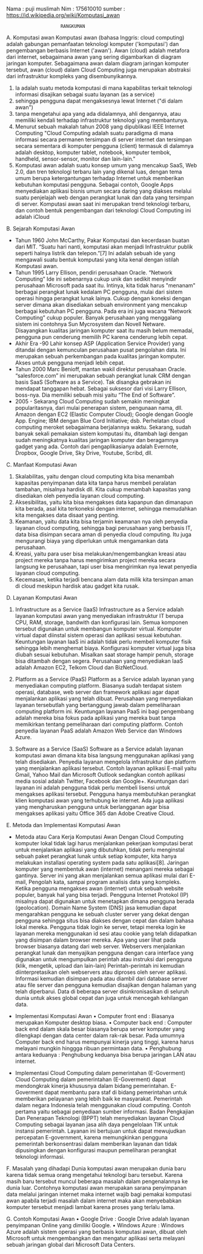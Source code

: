 Nama : puji muslimah
Nim : 175610010
sumber : https://id.wikipedia.org/wiki/Komputasi_awan

                        RANGKUMAN

A.	Komputasi awan
Komputasi awan (bahasa Inggris: cloud computing) adalah gabungan pemanfaatan teknologi komputer ('komputasi') dan pengembangan berbasis Internet ('awan'). Awan (cloud) adalah metafora dari internet, sebagaimana awan yang sering digambarkan di diagram jaringan komputer. Sebagaimana awan dalam diagram jaringan komputer tersebut, awan (cloud) dalam Cloud Computing juga merupakan abstraksi dari infrastruktur kompleks yang disembunyikannya.
1.	 Ia adalah suatu metoda komputasi di mana kapabilitas terkait teknologi informasi disajikan sebagai suatu layanan (as a service)
2.	sehingga pengguna dapat mengaksesnya lewat Internet ("di dalam awan")
3.	tanpa mengetahui apa yang ada didalamnya, ahli dengannya, atau memiliki kendali terhadap infrastruktur teknologi yang membantunya.
4.	Menurut sebuah makalah tahun 2008 yang dipublikasi IEEE Internet Computing "Cloud Computing adalah suatu paradigma di mana informasi secara permanen tersimpan di server internet dan tersimpan secara sementara di komputer pengguna (client) termasuk di dalamnya adalah desktop, komputer tablet, notebook, komputer tembok, handheld, sensor-sensor, monitor dan lain-lain."
5.	Komputasi awan adalah suatu konsep umum yang mencakup SaaS, Web 2.0, dan tren teknologi terbaru lain yang dikenal luas, dengan tema umum berupa ketergantungan terhadap Internet untuk memberikan kebutuhan komputasi pengguna. Sebagai contoh, Google Apps menyediakan aplikasi bisnis umum secara daring yang diakses melalui suatu penjelajah web dengan perangkat lunak dan data yang tersimpan di server. Komputasi awan saat ini merupakan trend teknologi terbaru, dan contoh bentuk pengembangan dari teknologi Cloud Computing ini adalah iCloud


B.	Sejarah Komputasi Awan 
-	Tahun 1960
John McCarthy, Pakar Komputasi dan kecerdasan buatan dari MIT. “Suatu hari nanti, komputasi akan menjadi Infrastruktur publik seperti halnya listrik dan telepon.”[7] Ini adalah sebuah ide yang mengawali suatu bentuk komputasi yang kita kenal dengan istilah Komputasi awan. 
-	Tahun 1995
Larry Ellison, pendiri perusahaan Oracle. “Network Computing” Ide ini sebenarnya cukup unik dan sedikit menyindir perusahaan Microsoft pada saat itu. Intinya, kita tidak harus "menanam" berbagai perangkat lunak kedalam PC pengguna, mulai dari sistem operasi hingga perangkat lunak lainya. Cukup dengan koneksi dengan server dimana akan disediakan sebuah environment yang mencakup berbagai kebutuhan PC pengguna. Pada era ini juga wacana “Network Computing” cukup populer. Banyak perusahaan yang menggalang sistem ini contohnya Sun Mycrosystem dan Novell Netware. Disayangkan kualitas jaringan komputer saat itu masih belum memadai, pengguna pun cenderung memilih PC karena cenderung lebih cepat. 
-	Akhir Era -90
Lahir konsep ASP (Application Service Provider) yang ditandai dengan kemunculan perusahaan pusat pengolahan data. Ini merupakan sebuah perkembangan pada kualitas jaringan komputer. Akses untuk pengguna menjadi lebih cepat. 
-	Tahun 2000
Marc Benioff, mantan wakil direktur perusahaan Oracle. “salesforce.com” ini merupakan sebuah perangkat lunak CRM dengan basis SaaS (Software as a Service). Tak disangka gebrakan ini mendapat tanggapan hebat. Sebagai suksesor dari visi Larry Ellison, boss-nya. Dia memiliki sebuah misi yaitu “The End of Software”. 
-	2005 - Sekarang
Cloud Computing sudah semakin meningkat popularitasnya, dari mulai penerapan sistem, pengunaan nama, dll. Amazon dengan EC2 (Elastic Computer Cloud); Google dengan Google App. Engine; IBM dengan Blue Cord Initiative; dsb. Perhelatan cloud computing meroket sebagaimana berjalannya waktu. Sekarang, sudah banyak sekali pemakaian sistem komputasi itu, ditambah lagi dengan sudah meningkatnya kualitas jaringan komputer dan beragamnya gadget yang ada. Contoh dari pengaplikasianya adalah Evernote, Dropbox, Google Drive, Sky Drive, Youtube, Scribd, dll.


C.	Manfaat Komputasi Awan
1.	Skalabilitas, yaitu dengan cloud computing kita bisa menambah kapasitas penyimpanan data kita tanpa harus membeli peralatan tambahan, misalnya hardisk dll. Kita cukup menambah kapasitas yang disediakan oleh penyedia layanan cloud computing.
2.	Aksesibilitas, yaitu kita bisa mengakses data kapanpun dan dimanapun kita berada, asal kita terkoneksi dengan internet, sehingga memudahkan kita mengakses data disaat yang penting.
3.	Keamanan, yaitu data kita bisa terjamin keamanan nya oleh penyedia layanan cloud computing, sehingga bagi perusahaan yang berbasis IT, data bisa disimpan secara aman di penyedia cloud computing. Itu juga mengurangi biaya yang diperlukan untuk mengamankan data perusahaan.
4.	Kreasi, yaitu para user bisa melakukan/mengembangkan kreasi atau project mereka tanpa harus mengirimkan project mereka secara langsung ke perusahaan, tapi user bisa mengirimkan nya lewat penyedia layanan cloud computing.
5.	Kecemasan, ketika terjadi bencana alam data milik kita tersimpan aman di cloud meskipun hardisk atau gadget kita rusak.


D.	Layanan Komputasi Awan
1. Infrastructure as a Service (IaaS)
Infrastructure as a Service adalah layanan komputasi awan yang menyediakan infrastruktur IT berupa CPU, RAM, storage, bandwith dan konfigurasi lain. Semua komponen tersebut digunakan untuk membangun komputer virtual. Komputer virtual dapat diinstal sistem operasi dan aplikasi sesuai kebutuhan. Keuntungan layanan IaaS ini adalah tidak perlu membeli komputer fisik sehingga lebih menghemat biaya. Konfigurasi komputer virtual juga bisa diubah sesuai kebutuhan. Misalkan saat storage hampir penuh, storage bisa ditambah dengan segera. Perusahaan yang menyediakan IaaS adalah Amazon EC2, Telkom Cloud dan BizNetCloud. 

2. Platform as a Service (PaaS)
Platform as a Service adalah layanan yang menyediakan computing platform. Biasanya sudah terdapat sistem operasi, database, web server dan framework aplikasi agar dapat menjalankan aplikasi yang telah dibuat. Perusahaan yang menyediakan layanan tersebutlah yang bertanggung jawab dalam pemeliharaan computing platform ini. Keuntungan layanan PaaS ini bagi pengembang adalah mereka bisa fokus pada aplikasi yang mereka buat tanpa memikirkan tentang pemeliharaan dari computing platform. Contoh penyedia layanan PaaS adalah Amazon Web Service dan Windows Azure. 

3. Software as a Service (SaaS)
Software as a Service adalah layanan komputasi awan dimana kita bisa langsung menggunakan aplikasi yang telah disediakan. Penyedia layanan mengelola infrastruktur dan platform yang menjalankan aplikasi tersebut. Contoh layanan aplikasi E-mail yaitu Gmail, Yahoo Mail dan Microsoft Outlook sedangkan contoh aplikasi media sosial adalah Twitter, Facebook dan Google+. Keuntungan dari layanan ini adalah pengguna tidak perlu membeli lisensi untuk mengakses aplikasi tersebut. Pengguna hanya membutuhkan perangkat klien komputasi awan yang terhubung ke internet. Ada juga aplikasi yang mengharuskan pengguna untuk berlangganan agar bisa mengakses aplikasi yaitu Office 365 dan Adobe Creative Cloud. 


E.	Metoda dan Implementasi Komputasi Awan
-	Metoda atau Cara Kerja Komputasi Awan
Dengan Cloud Computing komputer lokal tidak lagi harus menjalankan pekerjaan komputasi berat untuk menjalankan aplikasi yang dibutuhkan, tidak perlu menginstal sebuah paket perangkat lunak untuk setiap komputer, kita hanya melakukan installasi operating system pada satu aplikasi[8]. Jaringan komputer yang membentuk awan (internet) menangani mereka sebagai gantinya. Server ini yang akan menjalankan semua aplikasi mulai dari E-mail, Pengolah kata, sampai program analisis data yang kompleks. Ketika pengguna mengakses awan (internet) untuk sebuah website populer, banyak hal yang bisa terjadi. Pengguna Internet Protokol (IP) misalnya dapat digunakan untuk menetapkan dimana pengguna berada (geolocation). Domain Name System (DNS) jasa kemudian dapat mengarahkan pengguna ke sebuah cluster server yang dekat dengan pengguna sehingga situs bisa diakses dengan cepat dan dalam bahasa lokal mereka. Pengguna tidak login ke server, tetapi mereka login ke layanan mereka menggunakan id sesi atau cookie yang telah didapatkan yang disimpan dalam browser mereka. Apa yang user lihat pada browser biasanya datang dari web server. Webservers menjalankan perangkat lunak dan menyajikan pengguna dengan cara interface yang digunakan untuk mengumpulkan perintah atau instruksi dari pengguna (klik, mengetik, upload dan lain-lain) Perintah-perintah ini kemudian diinterpretasikan oleh webservers atau diproses oleh server aplikasi. Informasi kemudian disimpan pada atau diambil dari database server atau file server dan pengguna kemudian disajikan dengan halaman yang telah diperbarui. Data di beberapa server disinkronisasikan di seluruh dunia untuk akses global cepat dan juga untuk mencegah kehilangan data.

-	Implementasi Komputasi Awan
•	Computer front end : Biasanya merupakan Komputer desktop biasa. 
•	Computer back end : Computer back end dalam skala besar biasanya berupa server komputer yang dilengkapi dengan data center dalam rak-rak besar. Pada umumnya Computer back end harus mempunyai kinerja yang tinggi, karena harus melayani mungkin hinggga ribuan permintaan data. 
•	Penghubung antara keduanya : Penghubung keduanya bisa berupa jaringan LAN atau internet. 

-	Implementasi Cloud Computing dalam pemerintahan (E-Goverment)
Cloud Computing dalam pemerintahan (E-Goverment) dapat mendongkrak kinerja khususnya dalam bidang pemerintahan. E-Goverment dapat membantu para staf di bidang pemerintahan untuk memberikan pelayanan yang lebih baik ke masyarakat. Pemerintah dalam negara Indonesia telah menggunakan cloud computing. Contoh pertama yaitu sebagai penyediaan sumber informasi. Badan Pengkajian Dan Penerapan Teknologi (BPPT) telah menyediakan layanan Cloud Computing sebagai layanan jasa alih daya pengelolaan TIK untuk instansi pemerintah. Layanan ini bertujuan untuk dapat mewujudkan percepatan E-government, karena memungkinkan pengguna pemerintah berkonsentrasi dalam memberikan layanan dan tidak dipusingkan dengan konfigurasi maupun pemeliharan perangkat teknologi informasi.


F.	Masalah yang dihadapi
Dunia komputasi awan merupakan dunia baru karena tidak semua orang mengetahui teknologi baru tersebut. Karena masih baru tersebut muncul beberapa masalah dalam pengenalannya ke dunia luar. Contohnya komputasi awan merupakan sarana penyimpanan data melalui jaringan internet maka internet wajib bagi pemakai komputasi awan apabila terjadi masalah dalam internet maka akan menyebabkan komputer tersebut menjadi lambat karena proses yang terlalu lama.


G.	Contoh Komputasi Awan
•	Google Drive : Google Drive adalah layanan penyimpanan Online yang dimiliki Google. 
•	Windows Azure : Windows Azure adalah sistem operasi yang berbasis komputasi awan, dibuat oleh Microsoft untuk mengembangkan dan mengatur aplikasi serta melayani sebuah jaringan global dari Microsoft Data Centers. 


